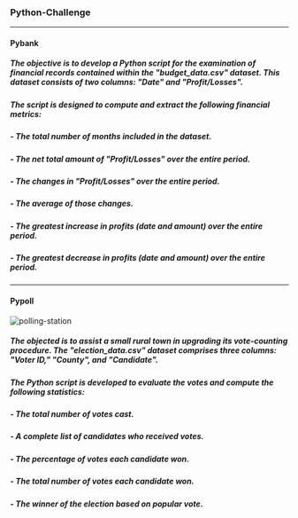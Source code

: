 ### Python-Challenge
---
#### Pybank
##### The objective is to develop a Python script for the examination of financial records contained within the "budget_data.csv" dataset. This dataset consists of two columns: "Date" and "Profit/Losses". 
##### The script is designed to compute and extract the following financial metrics:
##### - The total number of months included in the dataset.
##### - The net total amount of "Profit/Losses" over the entire period.
##### - The changes in "Profit/Losses" over the entire period.
##### - The average of those changes.
##### - The greatest increase in profits (date and amount) over the entire period.
##### - The greatest decrease in profits (date and amount) over the entire period.
---
#### Pypoll
![polling-station](https://github.com/kmorrow439/python_challenge/assets/114371722/3626f0ef-1700-4b96-aea9-7f23c507baff)
##### The objected is to assist a small rural town in upgrading its vote-counting procedure. The "election_data.csv" dataset comprises three columns: "Voter ID," "County", and "Candidate". 
##### The Python script is developed to evaluate the votes and compute the following statistics:
##### - The total number of votes cast.
##### - A complete list of candidates who received votes.
##### - The percentage of votes each candidate won.
##### - The total number of votes each candidate won.
##### - The winner of the election based on popular vote.
